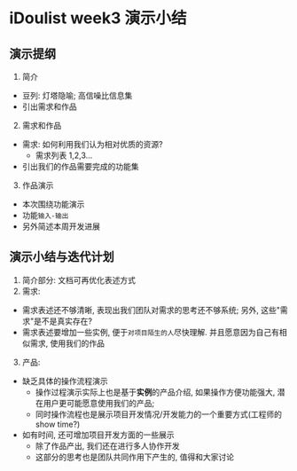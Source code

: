 # iDoulist week3 演示小结

## 演示提纲

1. 简介
  - 豆列: 灯塔隐喻; 高信噪比信息集
  - 引出需求和作品
2. 需求和作品
  - 需求: 如何利用我们认为相对优质的资源? 
    - 需求列表 1,2,3...
  - 引出我们的作品需要完成的功能集
3. 作品演示
  - 本次围绕功能演示
  - 功能`输入-输出`
  - 另外简述本周开发进展
  
## 演示小结与迭代计划
1. 简介部分: 文档可再优化表述方式
2. 需求:
  - 需求表述还不够清晰, 表现出我们团队对需求的思考还不够系统; 另外, 这些"需求"是不是真实存在?
  - 需求表述要增加一些实例, 便于`对项目陌生的人`尽快理解. 并且愿意因为自己有相似需求, 使用我们的作品
3. 产品:
  - 缺乏具体的操作流程演示
    - 操作过程演示实际上也是基于**实例**的产品介绍, 如果操作方便功能强大, 潜在用户更可能愿意使用我们的产品;
    - 同时操作流程也是展示项目开发情况/开发能力的一个重要方式(工程师的show time?)
  - 如有时间, 还可增加项目开发方面的一些展示
    - 除了作品产出, 我们还在进行多人协作开发
    - 这部分的思考也是团队共同作用下产生的, 值得和大家讨论

